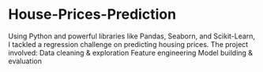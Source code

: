 # House-Prices-Prediction
Using Python and powerful libraries like Pandas, Seaborn, and Scikit-Learn, I tackled a regression challenge on predicting housing prices. The project involved:  Data cleaning &amp; exploration  Feature engineering  Model building &amp; evaluation
